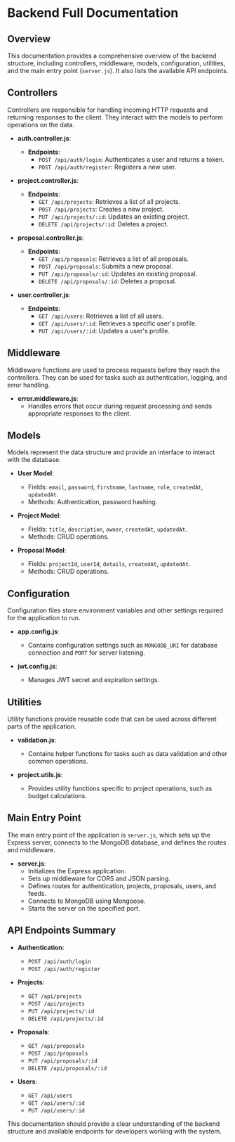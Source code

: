 # Backend Full Documentation

## Overview
This documentation provides a comprehensive overview of the backend structure, including controllers, middleware, models, configuration, utilities, and the main entry point (`server.js`). It also lists the available API endpoints.

## Controllers
Controllers are responsible for handling incoming HTTP requests and returning responses to the client. They interact with the models to perform operations on the data.

- **auth.controller.js**: 
  - **Endpoints**:
    - `POST /api/auth/login`: Authenticates a user and returns a token.
    - `POST /api/auth/register`: Registers a new user.

- **project.controller.js**: 
  - **Endpoints**:
    - `GET /api/projects`: Retrieves a list of all projects.
    - `POST /api/projects`: Creates a new project.
    - `PUT /api/projects/:id`: Updates an existing project.
    - `DELETE /api/projects/:id`: Deletes a project.

- **proposal.controller.js**: 
  - **Endpoints**:
    - `GET /api/proposals`: Retrieves a list of all proposals.
    - `POST /api/proposals`: Submits a new proposal.
    - `PUT /api/proposals/:id`: Updates an existing proposal.
    - `DELETE /api/proposals/:id`: Deletes a proposal.

- **user.controller.js**: 
  - **Endpoints**:
    - `GET /api/users`: Retrieves a list of all users.
    - `GET /api/users/:id`: Retrieves a specific user's profile.
    - `PUT /api/users/:id`: Updates a user's profile.

## Middleware
Middleware functions are used to process requests before they reach the controllers. They can be used for tasks such as authentication, logging, and error handling.

- **error.middleware.js**: 
  - Handles errors that occur during request processing and sends appropriate responses to the client.

## Models
Models represent the data structure and provide an interface to interact with the database.

- **User Model**: 
  - Fields: `email`, `password`, `firstname`, `lastname`, `role`, `createdAt`, `updatedAt`.
  - Methods: Authentication, password hashing.

- **Project Model**: 
  - Fields: `title`, `description`, `owner`, `createdAt`, `updatedAt`.
  - Methods: CRUD operations.

- **Proposal Model**: 
  - Fields: `projectId`, `userId`, `details`, `createdAt`, `updatedAt`.
  - Methods: CRUD operations.

## Configuration
Configuration files store environment variables and other settings required for the application to run.

- **app.config.js**: 
  - Contains configuration settings such as `MONGODB_URI` for database connection and `PORT` for server listening.

- **jwt.config.js**: 
  - Manages JWT secret and expiration settings.

## Utilities
Utility functions provide reusable code that can be used across different parts of the application.

- **validation.js**: 
  - Contains helper functions for tasks such as data validation and other common operations.

- **project.utils.js**: 
  - Provides utility functions specific to project operations, such as budget calculations.

## Main Entry Point
The main entry point of the application is `server.js`, which sets up the Express server, connects to the MongoDB database, and defines the routes and middleware.

- **server.js**: 
  - Initializes the Express application.
  - Sets up middleware for CORS and JSON parsing.
  - Defines routes for authentication, projects, proposals, users, and feeds.
  - Connects to MongoDB using Mongoose.
  - Starts the server on the specified port.

## API Endpoints Summary
- **Authentication**: 
  - `POST /api/auth/login`
  - `POST /api/auth/register`

- **Projects**: 
  - `GET /api/projects`
  - `POST /api/projects`
  - `PUT /api/projects/:id`
  - `DELETE /api/projects/:id`

- **Proposals**: 
  - `GET /api/proposals`
  - `POST /api/proposals`
  - `PUT /api/proposals/:id`
  - `DELETE /api/proposals/:id`

- **Users**: 
  - `GET /api/users`
  - `GET /api/users/:id`
  - `PUT /api/users/:id`

This documentation should provide a clear understanding of the backend structure and available endpoints for developers working with the system.
